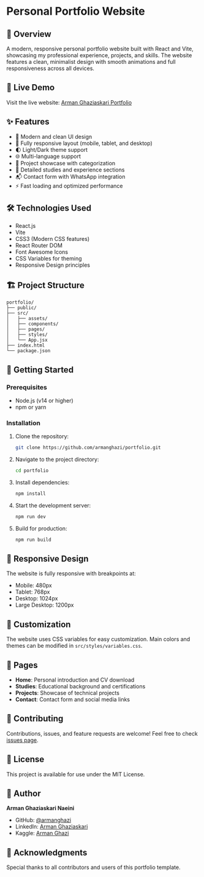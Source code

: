 # Personal Portfolio Website

## 🌟 Overview
A modern, responsive personal portfolio website built with React and Vite, showcasing my professional experience, projects, and skills. The website features a clean, minimalist design with smooth animations and full responsiveness across all devices.

## 🚀 Live Demo
Visit the live website: [Arman Ghaziaskari Portfolio](https://armanghazi.github.io/portfolio/index.html)

## ✨ Features
- 🎨 Modern and clean UI design
- 📱 Fully responsive layout (mobile, tablet, and desktop)
- 🌓 Light/Dark theme support
- 🌐 Multi-language support
- 📂 Project showcase with categorization
- 📝 Detailed studies and experience sections
- 📬 Contact form with WhatsApp integration
- ⚡ Fast loading and optimized performance

## 🛠️ Technologies Used
- React.js
- Vite
- CSS3 (Modern CSS features)
- React Router DOM
- Font Awesome Icons
- CSS Variables for theming
- Responsive Design principles

## 🏗️ Project Structure
```
portfolio/
├── public/
├── src/
│   ├── assets/
│   ├── components/
│   ├── pages/
│   ├── styles/
│   └── App.jsx
├── index.html
└── package.json
```

## 🚀 Getting Started

### Prerequisites
- Node.js (v14 or higher)
- npm or yarn

### Installation
1. Clone the repository:
   ```bash
   git clone https://github.com/armanghazi/portfolio.git
   ```

2. Navigate to the project directory:
   ```bash
   cd portfolio
   ```

3. Install dependencies:
   ```bash
   npm install
   ```

4. Start the development server:
   ```bash
   npm run dev
   ```

5. Build for production:
   ```bash
   npm run build
   ```

## 📱 Responsive Design
The website is fully responsive with breakpoints at:
- Mobile: 480px
- Tablet: 768px
- Desktop: 1024px
- Large Desktop: 1200px

## 🎨 Customization
The website uses CSS variables for easy customization. Main colors and themes can be modified in `src/styles/variables.css`.

## 📄 Pages
- **Home**: Personal introduction and CV download
- **Studies**: Educational background and certifications
- **Projects**: Showcase of technical projects
- **Contact**: Contact form and social media links

## 🤝 Contributing
Contributions, issues, and feature requests are welcome! Feel free to check [issues page](https://github.com/armanghazi/portfolio/issues).

## 📝 License
This project is available for use under the MIT License.

## 👤 Author
**Arman Ghaziaskari Naeini**
- GitHub: [@armanghazi](https://github.com/armanghazi)
- LinkedIn: [Arman Ghaziaskari](https://www.linkedin.com/in/arman-ghaziaskari/)
- Kaggle: [Arman Ghazi](https://www.kaggle.com/armanghazi)

## 🙏 Acknowledgments
Special thanks to all contributors and users of this portfolio template. 

